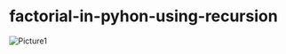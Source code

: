 # factorial-in-pyhon-using-recursion
![Picture1](https://user-images.githubusercontent.com/64925270/83322145-2132b280-a277-11ea-8382-97848552a55f.png)
